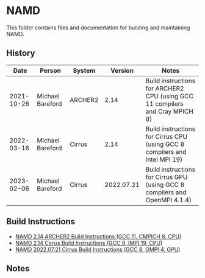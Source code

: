 NAMD
====

This folder contains files and documentation for building and maintaining NAMD.

History
-------

Date | Person | System | Version | Notes
---- | -------|--------|---------|------
2021-10-26 | Michael Bareford | ARCHER2 | 2.14 | Build instructions for ARCHER2 CPU (using GCC 11 compilers and Cray MPICH 8)
2022-03-16 | Michael Bareford | Cirrus | 2.14 | Build instructions for Cirrus CPU (using GCC 8 compilers and Intel MPI 19)
2023-02-06 | Michael Bareford | Cirrus | 2022.07.21 | Build instructions for Cirrus GPU (using GCC 8 compilers and OpenMPI 4.1.4)

Build Instructions
------------------

* [NAMD 2.14 ARCHER2 Build Instructions (GCC 11, CMPICH 8, CPU)](build_namd_2.14_archer2_gcc11_cmpich8.md)
* [NAMD 2.14 Cirrus Build Instructions (GCC 8, IMPI 19, CPU)](build_namd_2.14_cirrus_gcc8_impi19.md)
* [NAMD 2022.07.21 Cirrus Build Instructions (GCC 8, OMPI 4, GPU)](build_namd_2022.07.21_cirrus_gcc8_ompi4_gpu.md)

Notes
-----
